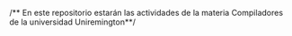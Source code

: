 /** En este repositorio estarán las actividades de la materia Compiladores de la universidad Uniremington**/

